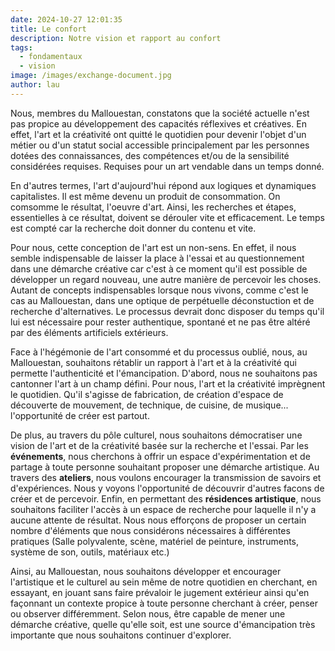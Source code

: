 ```yaml
---
date: 2024-10-27 12:01:35
title: Le confort
description: Notre vision et rapport au confort
tags:
  - fondamentaux
  - vision
image: /images/exchange-document.jpg
author: lau
---
```


Nous, membres du Mallouestan, constatons que la société actuelle n'est pas propice au développement des capacités réflexives et créatives. En effet, l'art et la créativité ont quitté le quotidien pour devenir l'objet d'un métier ou d'un statut social accessible principalement par les personnes dotées des connaissances, des compétences et/ou de la sensibilité considérées requises. Requises pour un art vendable dans un temps donné.

En d'autres termes, l'art d'aujourd'hui répond aux logiques et dynamiques capitalistes. Il est même devenu un produit de consommation. On comsomme le résultat, l'oeuvre d'art. Ainsi, les recherches et étapes, essentielles à ce résultat, doivent se dérouler vite et efficacement. Le temps est compté car la recherche doit donner du contenu et vite. 

Pour nous, cette conception de l'art est un non-sens. En effet, il nous semble indispensable de laisser la place à l'essai et au questionnement dans une démarche créative car c'est à ce moment qu'il est possible de développer un regard nouveau, une autre manière de percevoir les choses. Autant de concepts indispensables lorsque nous vivons, comme c'est le cas au Mallouestan, dans une optique de perpétuelle déconstuction et de recherche d'alternatives. Le processus devrait donc disposer du temps qu'il lui est nécessaire pour rester authentique, spontané et ne pas être altéré par des éléments artificiels extérieurs. 

Face à l'hégémonie de l'art consommé et du processus oublié, nous, au Mallouestan, souhaitons rétablir un rapport à l'art et à la créativité qui permette l'authenticité et l'émancipation. D'abord, nous ne souhaitons pas cantonner l'art à un champ défini. Pour nous, l'art et la créativité imprègnent le quotidien. Qu'il s'agisse de fabrication, de création d'espace de découverte de mouvement, de technique, de cuisine, de musique... l'opportunité de créer est partout. 

De plus, au travers du pôle culturel, nous souhaitons démocratiser une vision de l'art et de la créativité basée sur la recherche et l'essai. Par les **événements**, nous cherchons à offrir un espace d'expérimentation et de partage à toute personne souhaitant proposer une démarche artistique. Au travers des **ateliers**, nous voulons encourager la transmission de savoirs et d'expériences. Nous y voyons l'opportunité de découvrir d'autres facons de créer et de percevoir. Enfin, en permettant des **résidences artistique**, nous souhaitons faciliter l'accès à un espace de recherche pour laquelle il n'y a aucune attente de résultat. Nous nous efforçons de proposer un certain nombre d'éléments que nous considérons nécessaires à différentes pratiques (Salle polyvalente, scène, matériel de peinture, instruments, système de son, outils, matériaux etc.)

Ainsi, au Mallouestan, nous souhaitons développer et encourager l'artistique et le culturel au sein même de notre quotidien en cherchant, en essayant, en jouant sans faire prévaloir le jugement extérieur ainsi qu'en façonnant un contexte propice à toute personne cherchant à créer, penser ou observer différemment. Selon nous, être capable de mener une démarche créative, quelle qu'elle soit, est une source d'émancipation très importante que nous souhaitons continuer d'explorer.